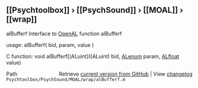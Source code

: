 ## [[Psychtoolbox]] &#8250; [[PsychSound]] &#8250; [[MOAL]] &#8250; [[wrap]]

alBufferf  Interface to [OpenAL](OpenAL) function alBufferf  
  
usage:  alBufferf( bid, param, value )  
  
C function:  void alBufferf[(ALuint]((ALuint) bid, [ALenum](ALenum) param, [ALfloat](ALfloat) value)  




<div class="code_header" style="text-align:right;">
  <span style="float:left;">Path&nbsp;&nbsp;</span> <span class="counter">Retrieve <a href=
  "https://raw.github.com/Psychtoolbox-3/Psychtoolbox-3/beta/Psychtoolbox/PsychSound/MOAL/wrap/alBufferf.m">current version from GitHub</a> | View <a href=
  "https://github.com/Psychtoolbox-3/Psychtoolbox-3/commits/beta/Psychtoolbox/PsychSound/MOAL/wrap/alBufferf.m">changelog</a></span>
</div>
<div class="code">
  <code>Psychtoolbox/PsychSound/MOAL/wrap/alBufferf.m</code>
</div>

